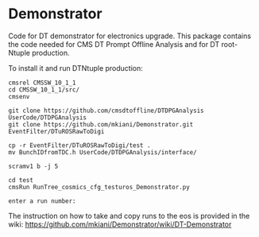 # Demonstrator


Code for DT demonstrator for electronics upgrade. This package contains the code needed for CMS DT Prompt Offline Analysis and for DT root-Ntuple production.

To install it and run DTNtuple production:

```
cmsrel CMSSW_10_1_1
cd CMSSW_10_1_1/src/
cmsenv

git clone https://github.com/cmsdtoffline/DTDPGAnalysis UserCode/DTDPGAnalysis
git clone https://github.com/mkiani/Demonstrator.git EventFilter/DTuROSRawToDigi 

cp -r EventFilter/DTuROSRawToDigi/test . 
mv BunchIDfromTDC.h UserCode/DTDPGAnalysis/interface/

scramv1 b -j 5

cd test
cmsRun RunTree_cosmics_cfg_testuros_Demonstrator.py

enter a run number:

```
The instruction on how to take and copy runs to the eos is provided in the wiki: https://github.com/mkiani/Demonstrator/wiki/DT-Demonstrator 
